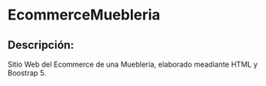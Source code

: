 # EcommerceMuebleria
## Descripción: 
Sitio Web del Ecommerce de una Mueblería, elaborado meadiante HTML y Boostrap 5.
